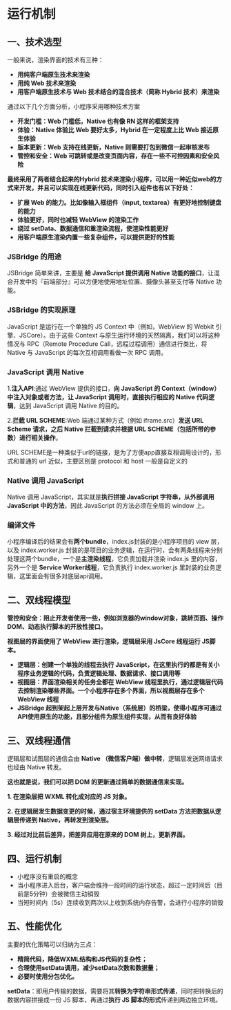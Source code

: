 # 运行机制

## **一、技术选型**

一般来说，渲染界面的技术有三种：

- **用纯客户端原生技术来渲染**
- **用纯 Web 技术来渲染**
- **用客户端原生技术与 Web 技术结合的混合技术（简称 Hybrid 技术）来渲染**

通过以下几个方面分析，小程序采用哪种技术方案

- **开发门槛：Web 门槛低，Native 也有像 RN 这样的框架支持**
- **体验：Native 体验比 Web 要好太多，Hybrid 在一定程度上比 Web 接近原生体验**
- **版本更新：Web 支持在线更新，Native 则需要打包到微信一起审核发布**
- **管控和安全：Web 可跳转或是改变页面内容，存在一些不可控因素和安全风险**

**最终采用了两者结合起来的Hybrid 技术来渲染小程序，可以用一种近似web的方式来开发，并且可以实现在线更新代码，同时引入组件也有以下好处：**

- **扩展 Web 的能力。比如像输入框组件（input, textarea）有更好地控制键盘的能力**
- **体验更好，同时也减轻 WebView 的渲染工作**
- **绕过 setData、数据通信和重渲染流程，使渲染性能更好**
- **用客户端原生渲染内置一些复杂组件，可以提供更好的性能**

### JSBridge 的用途

JSBridge 简单来讲，主要是 **给 JavaScript 提供调用 Native 功能的接口**，让混合开发中的『前端部分』可以方便地使用地址位置、摄像头甚至支付等 Native 功能。

### JSBridge 的实现原理

JavaScript 是运行在一个单独的 JS Context 中（例如，WebView 的 Webkit 引擎、JSCore）。由于这些 Context 与原生运行环境的天然隔离，我们可以将这种情况与 RPC（Remote Procedure Call，远程过程调用）通信进行类比，将 Native 与 JavaScript 的每次互相调用看做一次 RPC 调用。

### **JavaScript 调用 Native**

1.**注入API**:通过 WebView 提供的接口，**向 JavaScript 的 Context（window）中注入对象或者方法，让 JavaScript 调用时，直接执行相应的 Native 代码逻辑**，达到 JavaScript 调用 Native 的目的。

2.**拦截 URL SCHEME**:Web 端通过某种方式（例如 iframe.src）**发送 URL Scheme 请求，之后 Native 拦截到请求并根据 URL SCHEME（包括所带的参数）进行相关操作**。

URL SCHEME是一种类似于url的链接，是为了方便app直接互相调用设计的，形式和普通的 url 近似，主要区别是 protocol 和 host 一般是自定义的

###  **Native 调用 JavaScript**

Native 调用 JavaScript，其实就是**执行拼接 JavaScript 字符串，从外部调用 JavaScript 中的方法**，因此 JavaScript 的方法必须在全局的 window 上。

### 编译文件
小程序编译后的结果会有**两个bundle**，index.js封装的是小程序项目的 view 层，以及 index.worker.js 封装的是项目的业务逻辑，在运行时，会有两条线程来分别处理这两个bundle，一个是**主渲染线程**，它负责加载并渲染 index.js 里的内容，另外一个是 **Service Worker线程**，它负责执行 index.worker.js 里封装的业务逻辑，这里面会有很多对底层api调用。

## **二、双线程模型**

**管控和安全**：**阻止开发者使用一些，例如浏览器的window对象，跳转页面、操作DOM、动态执行脚本的开放性接口。**

**视图层的界面使用了 WebView 进行渲染，逻辑层采用 JsCore 线程运行 JS脚本。**

- **逻辑层：创建一个单独的线程去执行 JavaScript，在这里执行的都是有关小程序业务逻辑的代码，负责逻辑处理、数据请求、接口调用等**
- **视图层：界面渲染相关的任务全都在 WebView 线程里执行，通过逻辑层代码去控制渲染哪些界面。一个小程序存在多个界面，所以视图层存在多个 WebView 线程**
- **JSBridge 起到架起上层开发与Native（系统层）的桥梁，使得小程序可通过API使用原生的功能，且部分组件为原生组件实现，从而有良好体验**

## **三、双线程通信**

逻辑层和试图层的通信会由 **Native （微信客户端）做中转**，逻辑层发送网络请求也经由 Native 转发。

**这也就是说，我们可以把 DOM 的更新通过简单的数据通信来实现。**

**1. 在渲染层把 WXML 转化成对应的 JS 对象。**

**2. 在逻辑层发生数据变更的时候，通过宿主环境提供的 setData 方法把数据从逻辑层传递到 Native，再转发到渲染层。**

**3. 经过对比前后差异，把差异应用在原来的 DOM 树上，更新界面。**

## **四、运行机制**

- 小程序没有重启的概念
- 当小程序进入后台，客户端会维持一段时间的运行状态，超过一定时间后（目前是5分钟）会被微信主动销毁
- 当短时间内（5s）连续收到两次以上收到系统内存告警，会进行小程序的销毁

## **五、性能优化**

主要的优化策略可以归纳为三点：

- **精简代码，降低WXML结构和JS代码的复杂性；**
- **合理使用setData调用，减少setData次数和数据量；**
- **必要时使用分包优化。**

**setData**：即用户传输的数据，需要将其**转换为字符串形式传递**，同时把转换后的数据内容拼接成一份 JS 脚本，再通过**执行 JS 脚本的形式**传递到两边独立环境。

